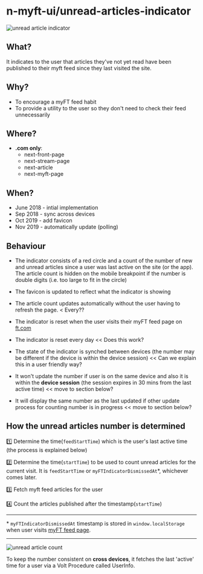 # n-myft-ui/unread-articles-indicator

![unread article indicator](https://user-images.githubusercontent.com/21194161/72087965-38d9c080-3301-11ea-9616-d1b31132c269.png)


## What?

It indicates to the user that articles they've not yet read have been published to their myft feed since they last visited the site.

## Why?

- To encourage a myFT feed habit
- To provide a utility to the user so they don't need to check their feed unnecessarily


## Where?

- **.com only**:
  - next-front-page
  - next-stream-page 
  - next-article
  - next-myft-page

## When?

- June 2018 - intial implementation
- Sep 2018 - sync across devices
- Oct 2019 - add favicon
- Nov 2019 - automatically update (polling)



## Behaviour

- The indicator consists of a red circle and a count of the number of new and unread articles since a user was last active on the site (or the app). The article count is hidden on the mobile breakpoint if the number is double digits (i.e. too large to fit in the circle)

- The favicon is updated to reflect what the indicator is showing

- The article count updates automatically without the user having to refresh the page. < Every??

- The indicator is reset when the user visits their myFT feed page on [ft.com](https://www.ft.com/ft.com/myft/following)

- The indicator is reset every day << Does this work?

- The state of the indicator is synched between devices (the number may be different if the device is within the device session) << Can we explain this in a user friendly way?

- It won't update the number if user is on the same device and also it is within the **device session** (the session expires in 30 mins from the last active time) << move to section below?

- It will display the same number as the last updated if other update process for counting number is in progress << move to section below?



## How the unread articles number is determined

:one: Determine the time(`feedStartTime`) which is the user's last active time (the process is explained below)

:two: Determine the time(`startTime`) to be used to count unread articles for the current visit. It is `feedStartTime` or `myFTIndicatorDismissedAt`&ast;, whichever comes later.

:three: Fetch myft feed articles for the user

:four: Count the articles published after the timestamp(`startTime`)

---
&ast; `myFTIndicatorDismissedAt` timestamp is stored in `window.localStorage` when user visits [myFT feed page](https://www.ft.com/myft/following).

---
![unread article count](https://user-images.githubusercontent.com/21194161/72248809-f0b3ea00-35ef-11ea-899f-0ac0abba6ba6.png)

To keep the number consistent on **cross devices**, it fetches the last 'active' time for a user via a Volt Procedure called UserInfo.
